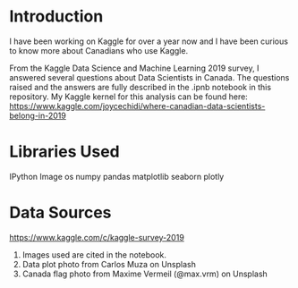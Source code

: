 # Introduction
I have been working on Kaggle for over a year now and I have been curious to know more about Canadians who use Kaggle. 

From the Kaggle Data Science and Machine Learning 2019 survey, I answered several questions about Data Scientists in Canada. The questions raised and the answers are fully described in the .ipnb notebook in this repository.
My Kaggle kernel for this analysis can be found here: https://www.kaggle.com/joycechidi/where-canadian-data-scientists-belong-in-2019

# Libraries Used
IPython
Image
os
numpy
pandas
matplotlib
seaborn
plotly

# Data Sources
https://www.kaggle.com/c/kaggle-survey-2019
1. Images used are cited in the notebook.
2. Data plot photo from Carlos Muza on Unsplash
3. Canada flag photo from Maxime Vermeil (@max.vrm) on Unsplash
